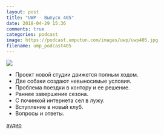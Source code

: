 ```yaml
---
layout: post
title: "UWP - Выпуск 405"
date: 2018-04-29 15:36
comments: true
categories: podcast
image: https://podcast.umputun.com/images/uwp/uwp405.jpg
filename: ump_podcast405
---
```

![](https://podcast.umputun.com/images/uwp/uwp405.jpg)

- Проект новой студии движется полным ходом.
- Две собаки создают невыносимые условия.
- Проблема поездки в контору и ее решение.
- Раннее завершение сезона.
- С починкой интернета сел в лужу.
- Вступление в новый клуб.
- Вопросы и ответы.

[аудио](https://podcast.umputun.com/media/ump_podcast405.mp3)
<audio src="https://podcast.umputun.com/media/ump_podcast405.mp3" preload="none"></audio>
